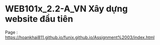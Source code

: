 # WEB101x_2.2-A_VN Xây dựng website đầu tiên

Page : https://hoankhai811.github.io/funix.github.io/Assignment%2003/index.html
